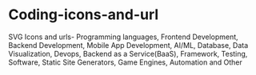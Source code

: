 # Coding-icons-and-url
 SVG Icons and urls- Programming languages, Frontend Development, Backend Development, Mobile App Development, AI/ML, Database, Data Visualization, Devops, Backend as a Service(BaaS), Framework, Testing, Software, Static Site Generators, Game Engines, Automation and Other

